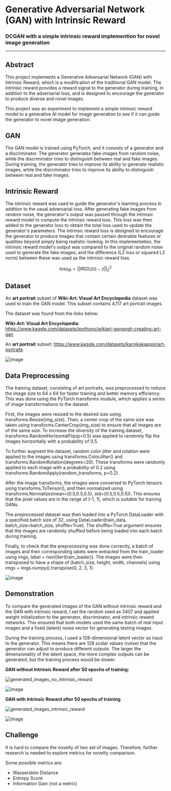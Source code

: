 # Generative Adversarial Network (GAN) with Intrinsic Reward

### DCGAN with a simple intrinsic reward implemention for novel image generation

---
## Abstract
This project implements a Generative Adversarial Network (GAN) with Intrinsic Reward, 
which is a modification of the traditional GAN model. 
The intrinsic reward provides a reward signal to the generator during training, in addition to the adversarial loss, 
and is designed to encourage the generator to produce diverse and novel images.

This project was an experiment to implement a simple intrinsic reward model to a generative AI model 
for image generation to see if it can guide the generator to novel image generation.

## GAN
The GAN model is trained using PyTorch, and it consists of a generator and a discriminator. 
The generator generates fake images from random noise, while the discriminator tries to distinguish between real and fake images. 
During training, the generator tries to improve its ability to generate realistic images, 
while the discriminator tries to improve its ability to distinguish between real and fake images.

## Intrinsic Reward
The intrinsic reward was used to guide the generator's learning process in addition to the usual adversarial loss. 
After generating fake images from random noise, the generator's output was passed through the intrinsic reward model to compute the intrinsic reward loss. 
This loss was then added to the generator loss to obtain the total loss used to update the generator's parameters. 
The intrinsic reward loss is designed to encourage the generator to produce images that contain certain desirable features 
or qualities beyond simply being realistic-looking. 
In this implementation, the intrinsic reward model's output was compared to the original random noise used to generate the fake images, 
and the difference (L2 loss or squared L2 norm) between these was used as the intrinsic reward loss.

$$loss_{IR} = ||IR(G(z)) - z||_2^2$$

## Dataset
An __art portrait__ subset of __Wiki-Art: Visual Art Encyclopedia__ dataset was used to train the GAN model. This subset contains 4,117 art portrait images.

The dataset was found from the links below:

__Wiki-Art: Visual Art Encyclopedia__: https://www.kaggle.com/datasets/ipythonx/wikiart-gangogh-creating-art-gan

An __art portrait__ subset: https://www.kaggle.com/datasets/karnikakapoor/art-portraits

![image](https://user-images.githubusercontent.com/83327791/224470564-8b4f739c-ad4c-4f3a-84ac-b6d477afff23.png)

## Data Preprocessing
The training dataset, consisting of art portraits, was preprocessed to reduce the image size to 64 x 64 for faster training and better memory efficiency. This was done using the PyTorch transforms module, which applies a series of image transformations to the dataset.

First, the images were resized to the desired size using transforms.Resize(img_size). Then, a center crop of the same size was taken using transforms.CenterCrop(img_size) to ensure that all images are of the same size. To increase the diversity of the training dataset, transforms.RandomHorizontalFlip(p=0.5) was applied to randomly flip the images horizontally with a probability of 0.5.

To further augment the dataset, random color jitter and rotation were applied to the images using transforms.ColorJitter() and transforms.RandomRotation(degrees=20). These transforms were randomly applied to each image with a probability of 0.2 using transforms.RandomApply(random_transforms, p=0.2).

After the image transforms, the images were converted to PyTorch tensors using transforms.ToTensor(), and then normalized using transforms.Normalize(mean=(0.5,0.5,0.5), std=(0.5,0.5,0.5)). This ensures that the pixel values are in the range of [-1, 1], which is suitable for training GANs.

The preprocessed dataset was then loaded into a PyTorch DataLoader with a specified batch size of 32, using DataLoader(train_data, batch_size=batch_size, shuffle=True). The shuffle=True argument ensures that the images are randomly shuffled before being loaded into each batch during training.

Finally, to check that the preprocessing was done correctly, a batch of images and their corresponding labels were extracted from the train_loader using imgs, label = next(iter(train_loader)). The images were then transposed to have a shape of (batch_size, height, width, channels) using imgs = imgs.numpy().transpose(0, 2, 3, 1).

![image](https://user-images.githubusercontent.com/83327791/224470783-c164bee6-4c6d-4933-99d4-9200f33cbe7d.png)

## Demonstration
To compare the generated images of the GAN without intrinsic reward and the GAN with intrinsic reward, 
I set the random seed as 3407 and applied weight initialization to the generator, discriminator, and intrinsic reward networks. 
This ensured that both models used the same batch of real input images and a fixed (latent) noise vector for generating testing images.

During the training process, I used a 128-dimensional latent vector as input to the generator. 
This means there are 128 scalar values (noise) that the generator can adjust to produce different outputs. 
The larger the dimensionality of the latent space, the more complex outputs can be generated, 
but the training process would be slower.

__GAN without Intrinsic Reward after 50 epochs of training:__

![generated_images_no_intrinsic_reward](https://user-images.githubusercontent.com/83327791/224469386-479cc59b-b37d-4848-a8f8-dcfbccf39301.gif)

![image](https://user-images.githubusercontent.com/83327791/224470885-a5c85be6-3cd4-4733-ab5e-0ac2c81e7200.png)

__GAN with Intrinsic Reward after 50 epochs of training__

![generated_images_intrinsic_reward](https://user-images.githubusercontent.com/83327791/224469391-b2110d9d-a0ed-4b46-b0eb-b93649f859ed.gif)

![image](https://user-images.githubusercontent.com/83327791/224470868-23777437-a551-4483-be45-1848d225d10b.png)

## Challenge
It is hard to compare the novelty of two set of images. 
Therefore, further research is needed to explore metrics for novelty comparison.

Some possible metrics are:
- Wasserstein Distance
- Entropy Score
- Information Gain (not a metric)
